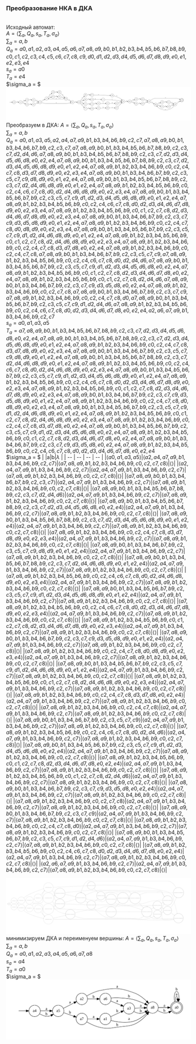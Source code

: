### Преобразование НКА в ДКА
\
Исходный автомат:
\
$A= \langle \sum_a, Q_a, s_a, T_a, \sigma_a \rangle$
\
$\sum_a= {a,b}$\
$Q_a = {a0,a1,a2,a3,a4,a5,a6,a7,a8,a9,b0,b1,b2,b3,b4,b5,b6,b7,b8,b9,c0,c1,c2,c3,c4,c5,c6,c7,c8,c9,d0,d1,d2,d3,d4,d5,d6,d7,d8,d9,e0,e1,e2,e3,e4}$\
$s_a = {a0}$\
$T_a = {e4}$\
$\sigma_a = $
\
![GraphA](NKATest2.svg)\
Преобразуем в ДКА:
$A= \langle \sum_a, Q_a, s_a, T_a, \sigma_a \rangle$
\
$\sum_a= {a,b}$\
$Q_a = {a0,a1,a3,a5,a2,a4,a7,a9,b1,b3,b4,b6,b9,c2,c7,a7,a8,a9,b0,b1,b3,b4,b6,b7,b9,c2,c3,c7,a7,a8,a9,b0,b1,b3,b4,b5,b6,b7,b8,b9,c2,c3,c7,d2,d4,d6,a7,a8,a9,b0,b1,b3,b4,b5,b6,b7,b8,b9,c2,c3,c7,d2,d3,d4,d5,d6,d8,e0,e2,e4,a7,a8,a9,b0,b1,b3,b4,b5,b6,b7,b8,b9,c2,c3,c7,d2,d3,d4,d5,d6,d8,d9,e0,e1,e2,e4,a7,a8,a9,b1,b2,b3,b4,b6,b9,c0,c2,c4,c7,c8,d3,d7,d8,d9,e0,e2,e3,e4,a7,a8,a9,b0,b1,b3,b4,b6,b7,b9,c2,c3,c5,c7,c9,d8,d9,e0,e1,e2,e4,a7,a8,a9,b0,b1,b3,b4,b5,b6,b7,b8,b9,c2,c3,c7,d2,d4,d6,d8,d9,e0,e1,e2,e4,a7,a8,a9,b1,b2,b3,b4,b5,b6,b9,c0,c2,c4,c6,c7,c8,d0,d2,d4,d6,d8,d9,e0,e2,e3,e4,a7,a8,a9,b0,b1,b3,b4,b5,b6,b7,b9,c2,c3,c5,c7,c9,d1,d2,d3,d4,d5,d6,d8,d9,e0,e1,e2,e4,a7,a8,a9,b1,b2,b3,b4,b5,b6,b9,c0,c2,c4,c6,c7,c8,d0,d2,d3,d4,d6,d7,d8,d9,e0,e2,e3,e4,a7,a8,a9,b1,b2,b3,b4,b5,b6,b9,c0,c1,c2,c7,c8,d2,d3,d4,d6,d7,d8,d9,e0,e2,e3,e4,a7,a8,a9,b0,b1,b3,b4,b6,b7,b9,c2,c3,c7,c9,d3,d5,d8,d9,e0,e1,e2,e4,a7,a8,a9,b1,b2,b3,b4,b6,b9,c0,c2,c4,c7,c8,d0,d8,d9,e0,e2,e3,e4,a7,a8,a9,b0,b1,b3,b4,b5,b6,b7,b9,c2,c3,c5,c7,c9,d1,d2,d4,d6,d8,d9,e0,e1,e2,e4,a7,a8,a9,b1,b2,b3,b4,b5,b6,b9,c0,c1,c2,c7,c8,d2,d4,d6,d8,d9,e0,e2,e3,e4,a7,a8,a9,b1,b2,b3,b4,b6,b9,c0,c2,c4,c7,c8,d3,d7,d8,e0,e2,e4,a7,a8,a9,b1,b2,b3,b4,b6,b9,c0,c2,c4,c7,c8,a7,a8,a9,b0,b1,b3,b4,b6,b7,b9,c2,c3,c5,c7,c9,a7,a8,a9,b1,b2,b3,b4,b5,b6,b9,c0,c2,c4,c6,c7,c8,d0,d2,d4,d6,a7,a8,a9,b0,b1,b3,b4,b5,b6,b7,b9,c2,c3,c5,c7,c9,d1,d2,d3,d4,d5,d6,d8,e0,e2,e4,a7,a8,a9,b1,b2,b3,b4,b5,b6,b9,c0,c1,c2,c7,c8,d2,d3,d4,d6,d7,d8,e0,e2,e4,a7,a8,a9,b1,b2,b3,b4,b5,b6,b9,c0,c1,c2,c7,c8,d2,d4,d6,a7,a8,a9,b0,b1,b3,b4,b6,b7,b9,c2,c3,c7,c9,d3,d5,d8,e0,e2,e4,a7,a8,a9,b1,b2,b3,b4,b6,b9,c0,c2,c7,c8,a7,a8,a9,b0,b1,b3,b4,b6,b7,b9,c2,c3,c7,c9,a7,a8,a9,b1,b2,b3,b4,b6,b9,c0,c2,c4,c7,c8,d0,a7,a8,a9,b0,b1,b3,b4,b5,b6,b7,b9,c2,c3,c5,c7,c9,d1,d2,d4,d6,a7,a8,a9,b1,b2,b3,b4,b5,b6,b9,c0,c2,c4,c6,c7,c8,d0,d2,d3,d4,d6,d7,d8,e0,e2,e4,a2,a6,a7,a9,b1,b3,b4,b6,b9,c2,c7}$\
$s_a = {a0,a1,a3,a5}$\
$T_a = {a7,a8,a9,b0,b1,b3,b4,b5,b6,b7,b8,b9,c2,c3,c7,d2,d3,d4,d5,d6,d8,e0,e2,e4,a7,a8,a9,b0,b1,b3,b4,b5,b6,b7,b8,b9,c2,c3,c7,d2,d3,d4,d5,d6,d8,d9,e0,e1,e2,e4,a7,a8,a9,b1,b2,b3,b4,b6,b9,c0,c2,c4,c7,c8,d3,d7,d8,d9,e0,e2,e3,e4,a7,a8,a9,b0,b1,b3,b4,b6,b7,b9,c2,c3,c5,c7,c9,d8,d9,e0,e1,e2,e4,a7,a8,a9,b0,b1,b3,b4,b5,b6,b7,b8,b9,c2,c3,c7,d2,d4,d6,d8,d9,e0,e1,e2,e4,a7,a8,a9,b1,b2,b3,b4,b5,b6,b9,c0,c2,c4,c6,c7,c8,d0,d2,d4,d6,d8,d9,e0,e2,e3,e4,a7,a8,a9,b0,b1,b3,b4,b5,b6,b7,b9,c2,c3,c5,c7,c9,d1,d2,d3,d4,d5,d6,d8,d9,e0,e1,e2,e4,a7,a8,a9,b1,b2,b3,b4,b5,b6,b9,c0,c2,c4,c6,c7,c8,d0,d2,d3,d4,d6,d7,d8,d9,e0,e2,e3,e4,a7,a8,a9,b1,b2,b3,b4,b5,b6,b9,c0,c1,c2,c7,c8,d2,d3,d4,d6,d7,d8,d9,e0,e2,e3,e4,a7,a8,a9,b0,b1,b3,b4,b6,b7,b9,c2,c3,c7,c9,d3,d5,d8,d9,e0,e1,e2,e4,a7,a8,a9,b1,b2,b3,b4,b6,b9,c0,c2,c4,c7,c8,d0,d8,d9,e0,e2,e3,e4,a7,a8,a9,b0,b1,b3,b4,b5,b6,b7,b9,c2,c3,c5,c7,c9,d1,d2,d4,d6,d8,d9,e0,e1,e2,e4,a7,a8,a9,b1,b2,b3,b4,b5,b6,b9,c0,c1,c2,c7,c8,d2,d4,d6,d8,d9,e0,e2,e3,e4,a7,a8,a9,b1,b2,b3,b4,b6,b9,c0,c2,c4,c7,c8,d3,d7,d8,e0,e2,e4,a7,a8,a9,b0,b1,b3,b4,b5,b6,b7,b9,c2,c3,c5,c7,c9,d1,d2,d3,d4,d5,d6,d8,e0,e2,e4,a7,a8,a9,b1,b2,b3,b4,b5,b6,b9,c0,c1,c2,c7,c8,d2,d3,d4,d6,d7,d8,e0,e2,e4,a7,a8,a9,b0,b1,b3,b4,b6,b7,b9,c2,c3,c7,c9,d3,d5,d8,e0,e2,e4,a7,a8,a9,b1,b2,b3,b4,b5,b6,b9,c0,c2,c4,c6,c7,c8,d0,d2,d3,d4,d6,d7,d8,e0,e2,e4}$\
$\sigma_a = $
 | |a|b|$\lambda$ |
 | -- | -- | -- | -- | 
|$\langle a0,a1,a3,a5 \rangle$|$\langle a2,a4,a7,a9,b1,b3,b4,b6,b9,c2,c7 \rangle$|$\langle a7,a8,a9,b1,b2,b3,b4,b6,b9,c0,c2,c7,c8 \rangle$|$\langle  \rangle$|
|$\langle a2,a4,a7,a9,b1,b3,b4,b6,b9,c2,c7 \rangle$|$\langle a2,a4,a7,a9,b1,b3,b4,b6,b9,c2,c7 \rangle$|$\langle a7,a8,a9,b1,b2,b3,b4,b6,b9,c0,c2,c7,c8 \rangle$|$\langle  \rangle$|
|$\langle a7,a8,a9,b0,b1,b3,b4,b6,b7,b9,c2,c3,c7 \rangle$|$\langle a2,a4,a7,a9,b1,b3,b4,b6,b9,c2,c7 \rangle$|$\langle a7,a8,a9,b1,b2,b3,b4,b6,b9,c0,c2,c7,c8 \rangle$|$\langle  \rangle$|
|$\langle a7,a8,a9,b0,b1,b3,b4,b5,b6,b7,b8,b9,c2,c3,c7,d2,d4,d6 \rangle$|$\langle a2,a4,a7,a9,b1,b3,b4,b6,b9,c2,c7 \rangle$|$\langle a7,a8,a9,b1,b2,b3,b4,b6,b9,c0,c2,c7,c8 \rangle$|$\langle  \rangle$|
|$\langle a7,a8,a9,b0,b1,b3,b4,b5,b6,b7,b8,b9,c2,c3,c7,d2,d3,d4,d5,d6,d8,e0,e2,e4 \rangle$|$\langle a2,a4,a7,a9,b1,b3,b4,b6,b9,c2,c7 \rangle$|$\langle a7,a8,a9,b1,b2,b3,b4,b6,b9,c0,c2,c7,c8 \rangle$|$\langle  \rangle$|
|$\langle a7,a8,a9,b0,b1,b3,b4,b5,b6,b7,b8,b9,c2,c3,c7,d2,d3,d4,d5,d6,d8,d9,e0,e1,e2,e4 \rangle$|$\langle a2,a4,a7,a9,b1,b3,b4,b6,b9,c2,c7 \rangle$|$\langle a7,a8,a9,b1,b2,b3,b4,b6,b9,c0,c2,c7,c8 \rangle$|$\langle  \rangle$|
|$\langle a7,a8,a9,b1,b2,b3,b4,b6,b9,c0,c2,c4,c7,c8,d3,d7,d8,d9,e0,e2,e3,e4 \rangle$|$\langle a2,a4,a7,a9,b1,b3,b4,b6,b9,c2,c7 \rangle$|$\langle a7,a8,a9,b1,b2,b3,b4,b6,b9,c0,c2,c7,c8 \rangle$|$\langle  \rangle$|
|$\langle a7,a8,a9,b0,b1,b3,b4,b6,b7,b9,c2,c3,c5,c7,c9,d8,d9,e0,e1,e2,e4 \rangle$|$\langle a2,a4,a7,a9,b1,b3,b4,b6,b9,c2,c7 \rangle$|$\langle a7,a8,a9,b1,b2,b3,b4,b6,b9,c0,c2,c7,c8 \rangle$|$\langle  \rangle$|
|$\langle a7,a8,a9,b0,b1,b3,b4,b5,b6,b7,b8,b9,c2,c3,c7,d2,d4,d6,d8,d9,e0,e1,e2,e4 \rangle$|$\langle a2,a4,a7,a9,b1,b3,b4,b6,b9,c2,c7 \rangle$|$\langle a7,a8,a9,b1,b2,b3,b4,b6,b9,c0,c2,c7,c8 \rangle$|$\langle  \rangle$|
|$\langle a7,a8,a9,b1,b2,b3,b4,b5,b6,b9,c0,c2,c4,c6,c7,c8,d0,d2,d4,d6,d8,d9,e0,e2,e3,e4 \rangle$|$\langle a2,a4,a7,a9,b1,b3,b4,b6,b9,c2,c7 \rangle$|$\langle a7,a8,a9,b1,b2,b3,b4,b6,b9,c0,c2,c7,c8 \rangle$|$\langle  \rangle$|
|$\langle a7,a8,a9,b0,b1,b3,b4,b5,b6,b7,b9,c2,c3,c5,c7,c9,d1,d2,d3,d4,d5,d6,d8,d9,e0,e1,e2,e4 \rangle$|$\langle a2,a4,a7,a9,b1,b3,b4,b6,b9,c2,c7 \rangle$|$\langle a7,a8,a9,b1,b2,b3,b4,b6,b9,c0,c2,c7,c8 \rangle$|$\langle  \rangle$|
|$\langle a7,a8,a9,b1,b2,b3,b4,b5,b6,b9,c0,c2,c4,c6,c7,c8,d0,d2,d3,d4,d6,d7,d8,d9,e0,e2,e3,e4 \rangle$|$\langle a2,a4,a7,a9,b1,b3,b4,b6,b9,c2,c7 \rangle$|$\langle a7,a8,a9,b1,b2,b3,b4,b6,b9,c0,c2,c7,c8 \rangle$|$\langle  \rangle$|
|$\langle a7,a8,a9,b1,b2,b3,b4,b5,b6,b9,c0,c1,c2,c7,c8,d2,d3,d4,d6,d7,d8,d9,e0,e2,e3,e4 \rangle$|$\langle a2,a4,a7,a9,b1,b3,b4,b6,b9,c2,c7 \rangle$|$\langle a7,a8,a9,b1,b2,b3,b4,b6,b9,c0,c2,c7,c8 \rangle$|$\langle  \rangle$|
|$\langle a7,a8,a9,b0,b1,b3,b4,b6,b7,b9,c2,c3,c7,c9,d3,d5,d8,d9,e0,e1,e2,e4 \rangle$|$\langle a2,a4,a7,a9,b1,b3,b4,b6,b9,c2,c7 \rangle$|$\langle a7,a8,a9,b1,b2,b3,b4,b6,b9,c0,c2,c7,c8 \rangle$|$\langle  \rangle$|
|$\langle a7,a8,a9,b1,b2,b3,b4,b6,b9,c0,c2,c4,c7,c8,d0,d8,d9,e0,e2,e3,e4 \rangle$|$\langle a2,a4,a7,a9,b1,b3,b4,b6,b9,c2,c7 \rangle$|$\langle a7,a8,a9,b1,b2,b3,b4,b6,b9,c0,c2,c7,c8 \rangle$|$\langle  \rangle$|
|$\langle a7,a8,a9,b0,b1,b3,b4,b5,b6,b7,b9,c2,c3,c5,c7,c9,d1,d2,d4,d6,d8,d9,e0,e1,e2,e4 \rangle$|$\langle a2,a4,a7,a9,b1,b3,b4,b6,b9,c2,c7 \rangle$|$\langle a7,a8,a9,b1,b2,b3,b4,b6,b9,c0,c2,c7,c8 \rangle$|$\langle  \rangle$|
|$\langle a7,a8,a9,b1,b2,b3,b4,b5,b6,b9,c0,c1,c2,c7,c8,d2,d4,d6,d8,d9,e0,e2,e3,e4 \rangle$|$\langle a2,a4,a7,a9,b1,b3,b4,b6,b9,c2,c7 \rangle$|$\langle a7,a8,a9,b1,b2,b3,b4,b6,b9,c0,c2,c7,c8 \rangle$|$\langle  \rangle$|
|$\langle a7,a8,a9,b1,b2,b3,b4,b6,b9,c0,c2,c4,c7,c8,d3,d7,d8,e0,e2,e4 \rangle$|$\langle a2,a4,a7,a9,b1,b3,b4,b6,b9,c2,c7 \rangle$|$\langle a7,a8,a9,b1,b2,b3,b4,b6,b9,c0,c2,c7,c8 \rangle$|$\langle  \rangle$|
|$\langle a7,a8,a9,b1,b2,b3,b4,b6,b9,c0,c2,c4,c7,c8 \rangle$|$\langle a2,a4,a7,a9,b1,b3,b4,b6,b9,c2,c7 \rangle$|$\langle a7,a8,a9,b1,b2,b3,b4,b6,b9,c0,c2,c7,c8 \rangle$|$\langle  \rangle$|
|$\langle a7,a8,a9,b0,b1,b3,b4,b6,b7,b9,c2,c3,c5,c7,c9 \rangle$|$\langle a2,a4,a7,a9,b1,b3,b4,b6,b9,c2,c7 \rangle$|$\langle a7,a8,a9,b1,b2,b3,b4,b6,b9,c0,c2,c7,c8 \rangle$|$\langle  \rangle$|
|$\langle a7,a8,a9,b1,b2,b3,b4,b5,b6,b9,c0,c2,c4,c6,c7,c8,d0,d2,d4,d6 \rangle$|$\langle a2,a4,a7,a9,b1,b3,b4,b6,b9,c2,c7 \rangle$|$\langle a7,a8,a9,b1,b2,b3,b4,b6,b9,c0,c2,c7,c8 \rangle$|$\langle  \rangle$|
|$\langle a7,a8,a9,b0,b1,b3,b4,b5,b6,b7,b9,c2,c3,c5,c7,c9,d1,d2,d3,d4,d5,d6,d8,e0,e2,e4 \rangle$|$\langle a2,a4,a7,a9,b1,b3,b4,b6,b9,c2,c7 \rangle$|$\langle a7,a8,a9,b1,b2,b3,b4,b6,b9,c0,c2,c7,c8 \rangle$|$\langle  \rangle$|
|$\langle a7,a8,a9,b1,b2,b3,b4,b5,b6,b9,c0,c1,c2,c7,c8,d2,d3,d4,d6,d7,d8,e0,e2,e4 \rangle$|$\langle a2,a4,a7,a9,b1,b3,b4,b6,b9,c2,c7 \rangle$|$\langle a7,a8,a9,b1,b2,b3,b4,b6,b9,c0,c2,c7,c8 \rangle$|$\langle  \rangle$|
|$\langle a7,a8,a9,b1,b2,b3,b4,b5,b6,b9,c0,c1,c2,c7,c8,d2,d4,d6 \rangle$|$\langle a2,a4,a7,a9,b1,b3,b4,b6,b9,c2,c7 \rangle$|$\langle a7,a8,a9,b1,b2,b3,b4,b6,b9,c0,c2,c7,c8 \rangle$|$\langle  \rangle$|
|$\langle a7,a8,a9,b0,b1,b3,b4,b6,b7,b9,c2,c3,c7,c9,d3,d5,d8,e0,e2,e4 \rangle$|$\langle a2,a4,a7,a9,b1,b3,b4,b6,b9,c2,c7 \rangle$|$\langle a7,a8,a9,b1,b2,b3,b4,b6,b9,c0,c2,c7,c8 \rangle$|$\langle  \rangle$|
|$\langle a7,a8,a9,b1,b2,b3,b4,b6,b9,c0,c2,c7,c8 \rangle$|$\langle a2,a4,a7,a9,b1,b3,b4,b6,b9,c2,c7 \rangle$|$\langle a7,a8,a9,b1,b2,b3,b4,b6,b9,c0,c2,c7,c8 \rangle$|$\langle  \rangle$|
|$\langle a7,a8,a9,b0,b1,b3,b4,b6,b7,b9,c2,c3,c7,c9 \rangle$|$\langle a2,a4,a7,a9,b1,b3,b4,b6,b9,c2,c7 \rangle$|$\langle a7,a8,a9,b1,b2,b3,b4,b6,b9,c0,c2,c7,c8 \rangle$|$\langle  \rangle$|
|$\langle a7,a8,a9,b1,b2,b3,b4,b6,b9,c0,c2,c4,c7,c8,d0 \rangle$|$\langle a2,a4,a7,a9,b1,b3,b4,b6,b9,c2,c7 \rangle$|$\langle a7,a8,a9,b1,b2,b3,b4,b6,b9,c0,c2,c7,c8 \rangle$|$\langle  \rangle$|
|$\langle a7,a8,a9,b0,b1,b3,b4,b5,b6,b7,b9,c2,c3,c5,c7,c9,d1,d2,d4,d6 \rangle$|$\langle a2,a4,a7,a9,b1,b3,b4,b6,b9,c2,c7 \rangle$|$\langle a7,a8,a9,b1,b2,b3,b4,b6,b9,c0,c2,c7,c8 \rangle$|$\langle  \rangle$|
|$\langle a7,a8,a9,b1,b2,b3,b4,b5,b6,b9,c0,c2,c4,c6,c7,c8,d0,d2,d3,d4,d6,d7,d8,e0,e2,e4 \rangle$|$\langle a2,a4,a7,a9,b1,b3,b4,b6,b9,c2,c7 \rangle$|$\langle a7,a8,a9,b1,b2,b3,b4,b6,b9,c0,c2,c7,c8 \rangle$|$\langle  \rangle$|
|$\langle a2,a6,a7,a9,b1,b3,b4,b6,b9,c2,c7 \rangle$|$\langle a2,a4,a7,a9,b1,b3,b4,b6,b9,c2,c7 \rangle$|$\langle a7,a8,a9,b1,b2,b3,b4,b6,b9,c0,c2,c7,c8 \rangle$|$\langle  \rangle$|

![GraphB](DKATest2.svg)\
минимизируем ДКА и переименуем вершины:
$A= \langle \sum_a, Q_a, s_a, T_a, \sigma_a \rangle$
\
$\sum_a= {a,b}$\
$Q_a = {a0,a1,a2,a3,a4,a5,a6,a7,a8}$\
$s_a = {a4}$\
$T_a = {a0}$\
$\sigma_a = $
\
![GraphD](min_DKATest2.svg)
